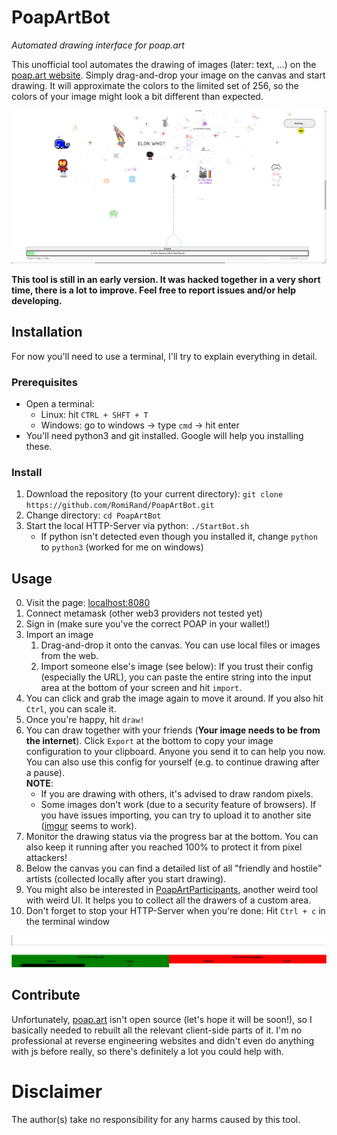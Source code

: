 # PoapArtBot
_Automated drawing interface for poap.art_

This unofficial tool automates the drawing of images (later: text, ...) on the [poap.art website](poap.art).
Simply drag-and-drop your image on the canvas and start drawing. It will approximate the colors to the limited set of 256,
so the colors of your image might look a bit different than expected.

![Poap.art bot user interface](doc/main.png "Poap.art bot user interface")

__This tool is still in an early version. It was hacked together in a very short time, there is a lot to improve.
Feel free to report issues and/or help developing.__

## Installation
For now you'll need to use a terminal, I'll try to explain everything in detail.
### Prerequisites
- Open a terminal:
  - Linux: hit `CTRL + SHFT + T`
  - Windows: go to windows -> type `cmd` -> hit enter
- You'll need python3 and git installed. Google will help you installing these.

### Install
1. Download the repository (to your current directory): `git clone https://github.com/RomiRand/PoapArtBot.git`
2. Change directory: `cd PoapArtBot`
2. Start the local HTTP-Server via python: `./StartBot.sh`
   - If python isn't detected even though you installed it, change `python` to `python3` (worked for me on windows)

## Usage
0. Visit the page: [localhost:8080](localhost:8080)
1. Connect metamask (other web3 providers not tested yet)
2. Sign in (make sure you've the correct POAP in your wallet!)
3. Import an image
   1. Drag-and-drop it onto the canvas. You can use local files or images from the web.
   2. Import someone else's image (see below): If you trust their config (especially the URL),
      you can paste the entire string into the input area at the bottom of your screen and hit `import`.
3. You can click and grab the image again to move it around. If you also hit `Ctrl`, you can scale it.
4. Once you're happy, hit `draw!`
5. You can draw together with your friends (__Your image needs to be from the internet__). Click `Export`
   at the bottom to copy your image configuration to your clipboard. Anyone you send it to can help you now.
   You can also use this config for yourself (e.g. to continue drawing after a pause). \
   __NOTE__:
   - If you are drawing with others, it's advised to draw random pixels.
   - Some images don't work (due to a security feature of browsers).
     If you have issues importing, you can try to upload it to another site ([imgur](https://imgur.com/) seems to work).
6. Monitor the drawing status via the progress bar at the bottom. You can also keep it running after you reached
   100% to protect it from pixel attackers!
7. Below the canvas you can find a detailed list of all "friendly and hostile" artists
   (collected locally after you start drawing).
8. You might also be interested in [PoapArtParticipants](https://github.com/RomiRand/PoapArtParticipants), another weird
   tool with weird UI. It helps you to collect all the drawers of a custom area.
9. Don't forget to stop your HTTP-Server when you're done: Hit `Ctrl + c` in the terminal window

![Bot drawing statistics](doc/stats.png "Bot drawing statistics")

## Contribute
Unfortunately, [poap.art](poap.art) isn't open source (let's hope it will be soon!),
so I basically needed to rebuilt all the relevant client-side parts of it.
I'm no professional at reverse engineering websites and didn't even do anything with js before really,
so there's definitely a lot you could help with.

# Disclaimer
The author(s) take no responsibility for any harms caused by this tool.
